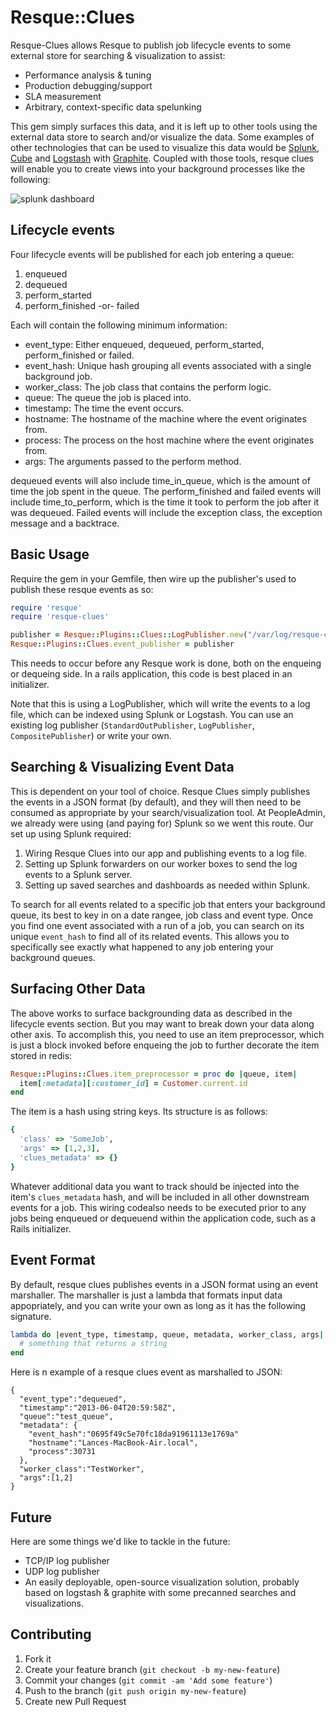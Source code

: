 # Resque::Clues

Resque-Clues allows Resque to publish job lifecycle events to some external
store for searching & visualization to assist:

* Performance analysis & tuning
* Production debugging/support
* SLA measurement
* Arbitrary, context-specific data spelunking

This gem simply surfaces this data, and it is left up to other tools using
the external data store to search and/or visualize the data.  Some examples
of other technologies that can be used to visualize this data would be 
[Splunk](http://www.splunk.com/), [Cube](http://corner.squareup.com/2011/09/cube.html)
and [Logstash](http://logstash.net/) with [Graphite](http://graphite.wikidot.com/).
Coupled with those tools, resque clues will enable you to create views into 
your background processes like the following:

![splunk dashboard](http://i.imgur.com/0sZEw1L.png?1)

## Lifecycle events

Four lifecycle events will be published for each job entering a queue:

1. enqueued
2. dequeued
3. perform_started
4. perform_finished -or- failed

Each will contain the following minimum information:

* event_type: Either enqueued, dequeued, perform_started, perform_finished or
  failed.
* event_hash: Unique hash grouping all events associated with a single 
  background job.
* worker_class: The job class that contains the perform logic.
* queue: The queue the job is placed into.
* timestamp: The time the event occurs.
* hostname: The hostname of the machine where the event originates from.
* process: The process on the host machine where the event originates from.
* args: The arguments passed to the perform method.

dequeued events will also include time_in_queue, which is the amount of time
the job spent in the queue. The perform_finished and failed events will include
time_to_perform, which is the time it took to perform the job after it was
dequeued.  Failed events will include the exception class, the exception
message and a backtrace.

## Basic Usage

Require the gem in your Gemfile, then wire up the publisher's used to publish
these resque events as so:

```ruby
require 'resque'
require 'resque-clues'

publisher = Resque::Plugins::Clues::LogPublisher.new("/var/log/resque-clues.log")
Resque::Plugins::Clues.event_publisher = publisher
```

This needs to occur before any Resque work is done, both on the enqueing or 
dequeing side.  In a rails application, this code is best placed in an 
initializer.

Note that this is using a LogPublisher, which will write the events to a log
file, which can be indexed using Splunk or Logstash.  You can use an existing
log publisher (```StandardOutPublisher```, ```LogPublisher```, 
```CompositePublisher```) or write your own.

## Searching & Visualizing Event Data
This is dependent on your tool of choice.  Resque Clues simply publishes the events
in a JSON format (by default), and they will then need to be consumed as appropriate
by your search/visualization tool.  At PeopleAdmin, we already were using (and paying
for) Splunk so we went this route.  Our set up using Splunk required:

1.  Wiring Resque Clues into our app and publishing events to a log file.
2.  Setting up Splunk forwarders on our worker boxes to send the log events to a Splunk server.
3.  Setting up saved searches and dashboards as needed within Splunk.

To search for all events related to a specific job that enters your background queue,
its best to key in on a date rangee, job class and event type.  Once you find one 
event associated with a run of a job, you can search on its unique ```event_hash```
to find all of its related events.  This allows you to specifically see exactly what
happened to any job entering your background queues.

## Surfacing Other Data

The above works to surface backgrounding data as described in the lifecycle events
section.  But you may want to break down your data along other axis.  To accomplish 
this, you need to use an item preprocessor, which is just a block invoked before
enqueing the job to further decorate the item stored in redis:

```ruby
Resque::Plugins::Clues.item_preprocessor = proc do |queue, item| 
  item[:metadata][:customer_id] = Customer.current.id
end
```

The item is a hash using string keys.  Its structure is as follows:

```ruby
{
  'class' => 'SomeJob',
  'args' => [1,2,3],
  'clues_metadata' => {}
}
```

Whatever additional data you want to track should be injected into the item's 
```clues_metadata``` hash, and will be included in all other downstream events
for a job.  This wiring codealso needs to be executed prior to any jobs being
enqueued or dequeuend within the application code, such as a Rails initializer.

## Event Format
By default, resque clues publishes events in a JSON format using an event marshaller.
The marshaller is just a lambda that formats input data appopriately, and you can
write your own as long as it has the following signature.

```ruby
lambda do |event_type, timestamp, queue, metadata, worker_class, args|
  # something that returns a string
end
```

Here is n example of a resque clues event as marshalled to JSON:

```
{
  "event_type":"dequeued",
  "timestamp":"2013-06-04T20:59:58Z",
  "queue":"test_queue",
  "metadata": {
    "event_hash":"0695f49c5e70fc18da91961113e1769a"
    "hostname":"Lances-MacBook-Air.local",
    "process":30731
  },
  "worker_class":"TestWorker",
  "args":[1,2]
}
```

## Future
Here are some things we'd like to tackle in the future:

* TCP/IP log publisher
* UDP log publisher
* An easily deployable, open-source visualization solution, probably based on logstash & graphite with some precanned searches and visualizations.

## Contributing

1. Fork it
2. Create your feature branch (`git checkout -b my-new-feature`)
3. Commit your changes (`git commit -am 'Add some feature'`)
4. Push to the branch (`git push origin my-new-feature`)
5. Create new Pull Request
